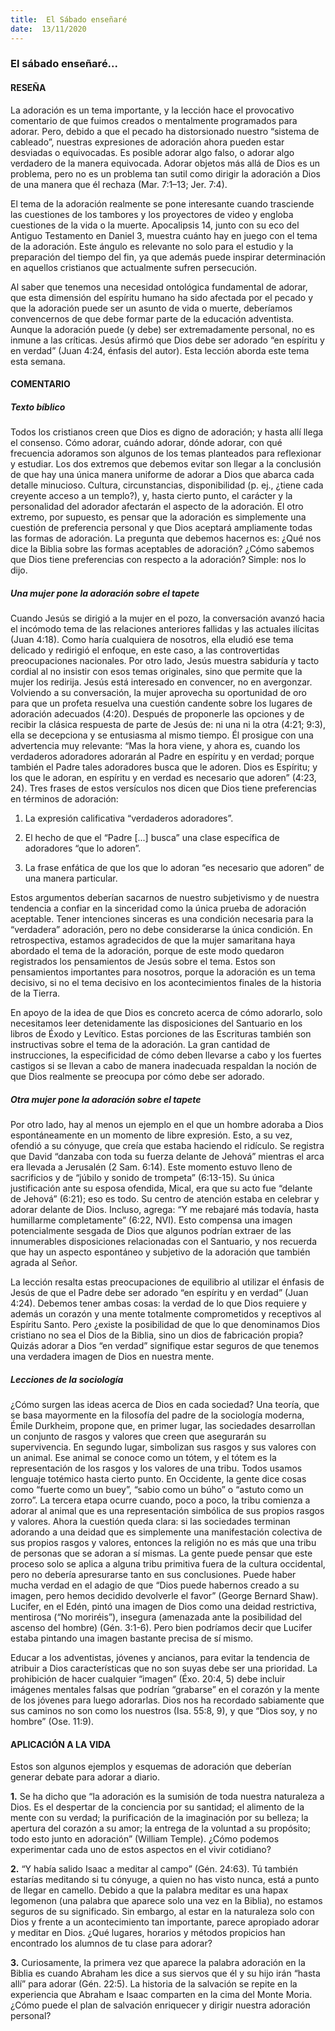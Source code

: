 ```yaml
---
title:  El Sábado enseñaré
date:  13/11/2020
---
```


### El sábado enseñaré...

#### RESEÑA

La adoración es un tema importante, y la lección hace el provocativo comentario de que fuimos creados o mentalmente programados para adorar. Pero, debido a que el pecado ha distorsionado nuestro “sistema de cableado”, nuestras expresiones de adoración ahora pueden estar desviadas o equivocadas. Es posible adorar algo falso, o adorar algo verdadero de la manera equivocada. Adorar objetos más allá de Dios es un problema, pero no es un problema tan sutil como dirigir la adoración a Dios de una manera que él rechaza (Mar. 7:1–13; Jer. 7:4).

El tema de la adoración realmente se pone interesante cuando trasciende las cuestiones de los tambores y los proyectores de video y engloba cuestiones de la vida o la muerte. Apocalipsis 14, junto con su eco del Antiguo Testamento en Daniel 3, muestra cuánto hay en juego con el tema de la adoración. Este ángulo es relevante no solo para el estudio y la preparación del tiempo del fin, ya que además puede inspirar determinación en aquellos cristianos que actualmente sufren persecución.

Al saber que tenemos una necesidad ontológica fundamental de adorar, que esta dimensión del espíritu humano ha sido afectada por el pecado y que la adoración puede ser un asunto de vida o muerte, deberíamos convencernos de que debe formar parte de la educación adventista. Aunque la adoración puede (y debe) ser extremadamente personal, no es inmune a las críticas. Jesús afirmó que Dios debe ser adorado “en espíritu y en verdad” (Juan 4:24, énfasis del autor). Esta lección aborda este tema esta semana.

#### COMENTARIO

##### Texto bíblico

Todos los cristianos creen que Dios es digno de adoración; y hasta allí llega el consenso. Cómo adorar, cuándo adorar, dónde adorar, con qué frecuencia adoramos son algunos de los temas planteados para reflexionar y estudiar. Los dos extremos que debemos evitar son llegar a la conclusión de que hay una única manera uniforme de adorar a Dios que abarca cada detalle minucioso. Cultura, circunstancias, disponibilidad (p. ej., ¿tiene cada creyente acceso a un templo?), y, hasta cierto punto, el carácter y la personalidad del adorador afectarán el aspecto de la adoración. El otro extremo, por supuesto, es pensar que la adoración es simplemente una cuestión de preferencia personal y que Dios aceptará ampliamente todas las formas de adoración. La pregunta que debemos hacernos es: ¿Qué nos dice la Biblia sobre las formas aceptables de adoración? ¿Cómo sabemos que Dios tiene preferencias con respecto a la adoración? Simple: nos lo dijo.

##### Una mujer pone la adoración sobre el tapete

Cuando Jesús se dirigió a la mujer en el pozo, la conversación avanzó hacia el incómodo tema de las relaciones anteriores fallidas y las actuales ilícitas (Juan 4:18). Como haría cualquiera de nosotros, ella eludió ese tema delicado y redirigió el enfoque, en este caso, a las controvertidas preocupaciones nacionales. Por otro lado, Jesús muestra sabiduría y tacto cordial al no insistir con esos temas originales, sino que permite que la mujer los redirija. Jesús está interesado en convencer, no en avergonzar. Volviendo a su conversación, la mujer aprovecha su oportunidad de oro para que un profeta resuelva una cuestión candente sobre los lugares de adoración adecuados (4:20). Después de proponerle las opciones y de recibir la clásica respuesta de parte de Jesús de: ni una ni la otra (4:21; 9:3), ella se decepciona y se entusiasma al mismo tiempo. Él prosigue con una advertencia muy relevante: “Mas la hora viene, y ahora es, cuando los verdaderos adoradores adorarán al Padre en espíritu y en verdad; porque también el Padre tales adoradores busca que le adoren. Dios es Espíritu; y los que le adoran, en espíritu y en verdad es necesario que adoren” (4:23, 24). Tres frases de estos versículos nos dicen que Dios tiene preferencias en términos de adoración:

1. La expresión calificativa “verdaderos adoradores”.

2. El hecho de que el “Padre [...] busca” una clase específica de adoradores “que lo adoren”.

3. La frase enfática de que los que lo adoran “es necesario que adoren” de una manera particular.

Estos argumentos deberían sacarnos de nuestro subjetivismo y de nuestra tendencia a confiar en la sinceridad como la única prueba de adoración aceptable. Tener intenciones sinceras es una condición necesaria para la “verdadera” adoración, pero no debe considerarse la única condición. En retrospectiva, estamos agradecidos de que la mujer samaritana haya abordado el tema de la adoración, porque de este modo quedaron registrados los pensamientos de Jesús sobre el tema. Estos son pensamientos importantes para nosotros, porque la adoración es un tema decisivo, si no el tema decisivo en los acontecimientos finales de la historia de la Tierra.

En apoyo de la idea de que Dios es concreto acerca de cómo adorarlo, solo necesitamos leer detenidamente las disposiciones del Santuario en los libros de Éxodo y Levítico. Estas porciones de las Escrituras también son instructivas sobre el tema de la adoración. La gran cantidad de instrucciones, la especificidad de cómo deben llevarse a cabo y los fuertes castigos si se llevan a cabo de manera inadecuada respaldan la noción de que Dios realmente se preocupa por cómo debe ser adorado.

##### Otra mujer pone la adoración sobre el tapete

Por otro lado, hay al menos un ejemplo en el que un hombre adoraba a Dios espontáneamente en un momento de libre expresión. Esto, a su vez, ofendió a su cónyuge, que creía que estaba haciendo el ridículo. Se registra que David “danzaba con toda su fuerza delante de Jehová” mientras el arca era llevada a Jerusalén (2 Sam. 6:14). Este momento estuvo lleno de sacrificios y de “júbilo y sonido de trompeta” (6:13-15). Su única justificación ante su esposa ofendida, Mical, era que su acto fue “delante de Jehová” (6:21); eso es todo. Su centro de atención estaba en celebrar y adorar delante de Dios. Incluso, agrega: “Y me rebajaré más todavía, hasta humillarme completamente” (6:22, NVI). Esto compensa una imagen potencialmente sesgada de Dios que algunos podrían extraer de las innumerables disposiciones relacionadas con el Santuario, y nos recuerda que hay un aspecto espontáneo y subjetivo de la adoración que también agrada al Señor.

La lección resalta estas preocupaciones de equilibrio al utilizar el énfasis de Jesús de que el Padre debe ser adorado “en espíritu y en verdad” (Juan 4:24). Debemos tener ambas cosas: la verdad de lo que Dios requiere y además un corazón y una mente totalmente comprometidos y receptivos al Espíritu Santo. Pero ¿existe la posibilidad de que lo que denominamos Dios cristiano no sea el Dios de la Biblia, sino un dios de fabricación propia? Quizás adorar a Dios “en verdad” signifique estar seguros de que tenemos una verdadera imagen de Dios en nuestra mente.

##### Lecciones de la sociología

¿Cómo surgen las ideas acerca de Dios en cada sociedad? Una teoría, que se basa mayormente en la filosofía del padre de la sociología moderna, Émile Durkheim, propone que, en primer lugar, las sociedades desarrollan un conjunto de rasgos y valores que creen que asegurarán su supervivencia. En segundo lugar, simbolizan sus rasgos y sus valores con un animal. Ese animal se conoce como un tótem, y el tótem es la representación de los rasgos y los valores de una tribu. Todos usamos lenguaje totémico hasta cierto punto. En Occidente, la gente dice cosas como “fuerte como un buey”, “sabio como un búho” o “astuto como un zorro”. La tercera etapa ocurre cuando, poco a poco, la tribu comienza a adorar al animal que es una representación simbólica de sus propios rasgos y valores. Ahora la cuestión queda clara: si las sociedades terminan adorando a una deidad que es simplemente una manifestación colectiva de sus propios rasgos y valores, entonces la religión no es más que una tribu de personas que se adoran a sí mismas. La gente puede pensar que este proceso solo se aplica a alguna tribu primitiva fuera de la cultura occidental, pero no debería apresurarse tanto en sus conclusiones. Puede haber mucha verdad en el adagio de que “Dios puede habernos creado a su imagen, pero hemos decidido devolverle el favor” (George Bernard Shaw). Lucifer, en el Edén, pintó una imagen de Dios como una deidad restrictiva, mentirosa (“No moriréis”), insegura (amenazada ante la posibilidad del ascenso del hombre) (Gén. 3:1-6). Pero bien podríamos decir que Lucifer estaba pintando una imagen bastante precisa de sí mismo.

Educar a los adventistas, jóvenes y ancianos, para evitar la tendencia de atribuir a Dios características que no son suyas debe ser una prioridad. La prohibición de hacer cualquier “imagen” (Éxo. 20:4, 5) debe incluir imágenes mentales falsas que podrían “grabarse” en el corazón y la mente de los jóvenes para luego adorarlas. Dios nos ha recordado sabiamente que sus caminos no son como los nuestros (Isa. 55:8, 9), y que “Dios soy, y no hombre” (Ose. 11:9).

#### APLICACIÓN A LA VIDA

Estos son algunos ejemplos y esquemas de adoración que deberían generar debate para adorar a diario.

**1.** Se ha dicho que “la adoración es la sumisión de toda nuestra naturaleza a Dios. Es el despertar de la conciencia por su santidad; el alimento de la mente con su verdad; la purificación de la imaginación por su belleza; la apertura del corazón a su amor; la entrega de la voluntad a su propósito; todo esto junto en adoración” (William Temple). ¿Cómo podemos experimentar cada uno de estos aspectos en el vivir cotidiano?

**2.** “Y había salido Isaac a meditar al campo” (Gén. 24:63). Tú también estarías meditando si tu cónyuge, a quien no has visto nunca, está a punto de llegar en camello. Debido a que la palabra meditar es una hapax legomenon (una palabra que aparece solo una vez en la Biblia), no estamos seguros de su significado. Sin embargo, al estar en la naturaleza solo con Dios y frente a un acontecimiento tan importante, parece apropiado adorar y meditar en Dios. ¿Qué lugares, horarios y métodos propicios han encontrado los alumnos de tu clase para adorar?

**3.** Curiosamente, la primera vez que aparece la palabra adoración en la Biblia es cuando Abraham les dice a sus siervos que él y su hijo irán “hasta allí” para adorar (Gén. 22:5). La historia de la salvación se repite en la experiencia que Abraham e Isaac comparten en la cima del Monte Moria. ¿Cómo puede el plan de salvación enriquecer y dirigir nuestra adoración personal?
